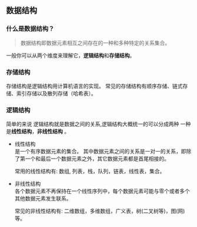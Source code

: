 ## 数据结构

### 什么是数据结构？
> 数据结构即数据元素相互之间存在的一种和多种特定的关系集合。

一般你可以从两个维度来理解它，**逻辑结构**和**存储结构**。

### 存储结构
存储结构是逻辑结构用计算机语言的实现。
常见的存储结构有顺序存储、链式存储、索引存储以及散列存储（哈希表）。

### 逻辑结构
简单的来说 逻辑结构就是数据之间的关系,逻辑结构大概统一的可以分成两种 一种是**线性结构**，**非线性结构** 。

- 线性结构  
    是一个有序数据元素的集合。 其中数据元素之间的关系是一对一的关系，即除了第一个和最后一个数据元素之外，其它数据元素都是首尾相接的。
  
    常用的线性结构有: 数组, 列表，栈，队列，链表，线性表，集合。

- 非线性结构  
    各个数据元素不再保持在一个线性序列中，每个数据元素可能与零个或者多个其他数据元素发生联系。

    常见的非线性结构有: 二维数组，多维数组，广义表，树(二叉树等)，图(网)等。

